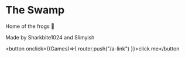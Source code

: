 # The Swamp

Home of the frogs 🐸

Made by Sharkbite1024 and Slimyish

<button onclick={(Games)=>{
router.push("/a-link")
}}>click me</button

